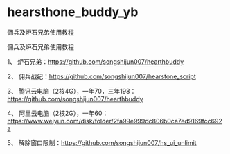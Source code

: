 # hearsthone_buddy_yb
佣兵及炉石兄弟使用教程


佣兵及炉石兄弟使用教程

1、 炉石兄弟：https://github.com/songshijun007/hearthbuddy

2、 佣兵战纪：https://github.com/songshijun007/hearstone_script

3、 腾讯云电脑（2核4G），一年70，三年198：https://github.com/songshijun007/hearthbuddy

4、 阿里云电脑（2核2G），一年60：https://www.weiyun.com/disk/folder/2fa99e999dc806b0ca7ed9169fcc692a

5、 解除窗口限制：https://github.com/songshijun007/hs_ui_unlimit
